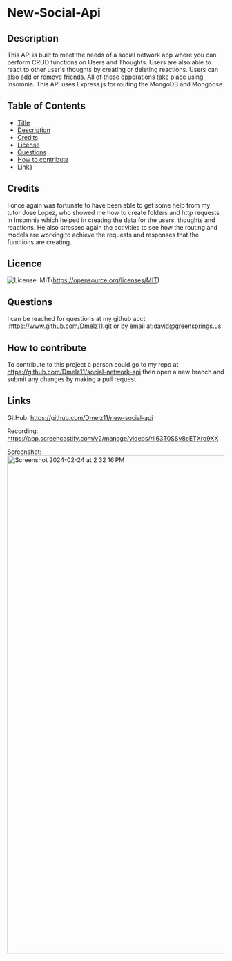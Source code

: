 # New-Social-Api

## Description

This API is built to meet the needs of a social network app where you can perform CRUD functions on Users and Thoughts. Users are also able to react to other user's thoughts by creating or deleting reactions. Users can also add or remove friends. All of these opperations take place using Insomnia. This API uses Express.js for routing the MongoDB and Mongoose.

## Table of Contents

- [Title](#title)
- [Description](#description)
- [Credits](#credits)
- [License](#lisence)
- [Questions](#questions)
- [How to contribute](#how-to-contribute)
- [Links](#links)

## Credits

I once again was fortunate to have been able to get some help from my tutor Jose Lopez, who showed me how to create folders and http requests in Insomnia which helped in creating the data for the users, thoughts and reactions. He also stressed again the activities to see
how the routing and models are working to achieve the requests and responses that the functions are creating.

## Licence

![License: MIT](https://img.shields.io/badge/License-MIT-yellow.svg)(https://opensource.org/licenses/MIT)

## Questions

I can be reached for questions at my github acct :https://www.github.com/Dmelz11.git 
or by email at:david@greensprings.us

## How to contribute

To contribute to this project a person could go to my repo at https://github.com/Dmelz11/social-network-api then open a new branch and submit any changes by making a pull request.

## Links

GitHub: https://github.com/Dmelz11/new-social-api

Recording: https://app.screencastify.com/v2/manage/videos/rlI63T0SSv8eETXro9XX


Screenshot: <img width="1152" alt="Screenshot 2024-02-24 at 2 32 16 PM" src="https://github.com/Dmelz11/new-social-api/assets/143745882/e0d1092b-d9d9-43ba-aac4-f079dbb7dea7">





